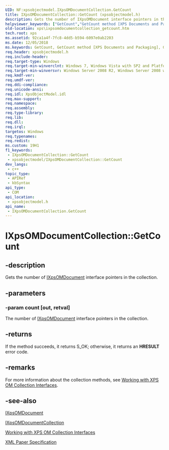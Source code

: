 ```yaml
---
UID: NF:xpsobjectmodel.IXpsOMDocumentCollection.GetCount
title: IXpsOMDocumentCollection::GetCount (xpsobjectmodel.h)
description: Gets the number of IXpsOMDocument interface pointers in the collection.
helpviewer_keywords: ["GetCount","GetCount method [XPS Documents and Packaging]","GetCount method [XPS Documents and Packaging]","IXpsOMDocumentCollection interface","IXpsOMDocumentCollection interface [XPS Documents and Packaging]","GetCount method","IXpsOMDocumentCollection.GetCount","IXpsOMDocumentCollection::GetCount","xps.ixpsomdocumentcollection_getcount","xpsobjectmodel/IXpsOMDocumentCollection::GetCount"]
old-location: xps\ixpsomdocumentcollection_getcount.htm
tech.root: xps
ms.assetid: 92ca1a4f-7fc8-4dd5-b594-6097e0ab2203
ms.date: 12/05/2018
ms.keywords: GetCount, GetCount method [XPS Documents and Packaging], GetCount method [XPS Documents and Packaging],IXpsOMDocumentCollection interface, IXpsOMDocumentCollection interface [XPS Documents and Packaging],GetCount method, IXpsOMDocumentCollection.GetCount, IXpsOMDocumentCollection::GetCount, xps.ixpsomdocumentcollection_getcount, xpsobjectmodel/IXpsOMDocumentCollection::GetCount
req.header: xpsobjectmodel.h
req.include-header: 
req.target-type: Windows
req.target-min-winverclnt: Windows 7, Windows Vista with SP2 and Platform Update for Windows Vista [desktop apps \| UWP apps]
req.target-min-winversvr: Windows Server 2008 R2, Windows Server 2008 with SP2 and Platform Update for Windows Server 2008 [desktop apps \| UWP apps]
req.kmdf-ver: 
req.umdf-ver: 
req.ddi-compliance: 
req.unicode-ansi: 
req.idl: XpsObjectModel.idl
req.max-support: 
req.namespace: 
req.assembly: 
req.type-library: 
req.lib: 
req.dll: 
req.irql: 
targetos: Windows
req.typenames: 
req.redist: 
ms.custom: 19H1
f1_keywords:
 - IXpsOMDocumentCollection::GetCount
 - xpsobjectmodel/IXpsOMDocumentCollection::GetCount
dev_langs:
 - c++
topic_type:
 - APIRef
 - kbSyntax
api_type:
 - COM
api_location:
 - xpsobjectmodel.h
api_name:
 - IXpsOMDocumentCollection.GetCount
---
```


# IXpsOMDocumentCollection::GetCount


## -description

Gets the number of <a href="https://docs.microsoft.com/windows/desktop/api/xpsobjectmodel/nn-xpsobjectmodel-ixpsomdocument">IXpsOMDocument</a> interface pointers in the collection.

## -parameters

### -param count [out, retval]

The number of <a href="https://docs.microsoft.com/windows/desktop/api/xpsobjectmodel/nn-xpsobjectmodel-ixpsomdocument">IXpsOMDocument</a> interface pointers in the collection.

## -returns

If the method succeeds, it returns S_OK; otherwise, it returns an <b>HRESULT</b> error code.

## -remarks

For more information about the collection methods, see  <a href="https://docs.microsoft.com/previous-versions/windows/desktop/dd372931(v=vs.85)">Working with XPS OM Collection Interfaces</a>.

## -see-also

<a href="https://docs.microsoft.com/windows/desktop/api/xpsobjectmodel/nn-xpsobjectmodel-ixpsomdocument">IXpsOMDocument</a>



<a href="https://docs.microsoft.com/windows/desktop/api/xpsobjectmodel/nn-xpsobjectmodel-ixpsomdocumentcollection">IXpsOMDocumentCollection</a>



<a href="https://docs.microsoft.com/previous-versions/windows/desktop/dd372931(v=vs.85)">Working with XPS OM Collection Interfaces</a>



<a href="https://www.microsoft.com/download/details.aspx?id=11816">XML Paper Specification</a>

